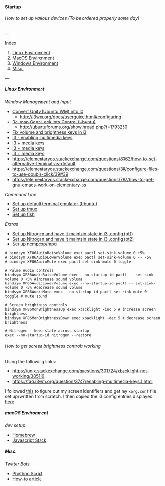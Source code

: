#### Startup
###### How to set up various devices (To be ordered properly some day)

—

Index

1. [Linux Environment](#linux-environment)
2. [MacOS Environment](#macos-environment)
3. [Windows Environment](#windows-environment)
4. [Misc.](#misc)

—

##### Linux Environment

*Window Management and Input*

- [Convert Unity (Ubuntu WM) into i3](http://walther.io/how-to-replace-unity-with-i3-window-manager-on-ubuntu-1204/)
  - http://i3wm.org/docs/userguide.html#configuring
- [Re-map Caps Lock into Control (Ubuntu)](http://askubuntu.com/questions/33774/how-do-i-remap-the-caps-lock-and-ctrl-keys)
  - http://ubuntuforums.org/showthread.php?t=1793250
- [Fix volume and brightness keys in i3](https://askubuntu.com/questions/632285/what-process-is-responsible-for-media-keys-in-unity)
- [i3 - enabling multimedia keys](https://faq.i3wm.org/question/3747/enabling-multimedia-keys.1.html)
- [i3 + media keys](https://askubuntu.com/questions/632285/what-process-is-responsible-for-media-keys-in-unity)
- [i3 + media keys](https://bbs.archlinux.org/viewtopic.php?id=154838)
- [i3 + media keys](https://wiki.archlinux.org/index.php/Backlight)
- https://elementaryos.stackexchange.com/questions/8362/how-to-set-alternative-terminal-as-default
- https://elementaryos.stackexchange.com/questions/38/configure-files-to-use-double-click/39#39
- https://elementaryos.stackexchange.com/questions/797/how-to-get-gnu-emacs-work-on-elementary-os

*Command Line*

- [Set up default terminal emulator (Ubuntu)](http://www.howtogeek.com/howto/ubuntu/set-the-default-terminal-emulator-on-ubuntu-linux/)
- [Set up tmux](https://robots.thoughtbot.com/a-tmux-crash-course)
- [Set up fish](http://fishshell.com/docs/current/index.html)

*Extras*

- [Set up Nitrogen and have it maintain state in i3 .config (pt1)](https://www.maketecheasier.com/nitrogen-a-background-setter-for-lightweight-desktop-manager/)
- [Set up Nitrogen and have it maintain state in i3 .config (pt2)](https://faq.i3wm.org/question/6/how-can-i-set-a-desktop-background-image-in-i3/)
- [Set up ncmpcpp/mpd](http://www.linuxandlife.com/2012/01/simple-guide-to-set-up-mpd-with-ncmpcpp.html)

```
# bindsym XF86AudioRaiseVolume exec pactl set-sink-volume 0 +5%
# bindsym XF86AudioLowerVolume exec pactl set-sink-volume 0 -- -5%
# bindsym XF86AudioMute exec pactl set-sink-mute 0 toggle

# Pulme Audio controls
bindsym XF86AudioRaiseVolume exec --no-startup-id pactl -- set-sink-volume 0 +5% #increase sound volume
bindsym XF86AudioLowerVolume exec --no-startup-id pactl -- set-sink-volume 0 -5% #decrease sound volume
bindsym XF86AudioMute exec --no-startup-id pactl set-sink-mute 0 toggle # mute sound

# Screen brightness controls
bindsym XF86MonBrightnessUp exec xbacklight -inc 5 # increase screen brightness
bindsym XF86MonBrightnessDown exec xbacklight -dec 5 # decrease screen brightness

# Nitrogen - keep state across startup
exec --no-startup-id nitrogen --restore
```

###### How to get screen brightness controls working

Using the following links:
- https://unix.stackexchange.com/questions/301724/xbacklight-not-working/385116
- https://faq.i3wm.org/question/3747/enabling-multimedia-keys.1.html

I followed [this](https://unix.stackexchange.com/questions/301724/xbacklight-not-working/385116) to figure out my screen identifiers and get my `xorg.conf` file set up/written from scratch. I then copied the i3 config entries displayed [here](https://faq.i3wm.org/question/3747/enabling-multimedia-keys.1.html).

##### macOS Environment 

*dev setup*

- [Homebrew](https://brew.sh/)
- [Javascript Stack](https://github.com/verekia/js-stack-from-scratch)


##### Misc.

*Twitter Bots*

- [Phython Script](https://github.com/tommeagher/heroku_ebooks)
- [How-to article](https://medium.com/science-friday-footnotes/how-to-make-a-twitter-bot-in-under-an-hour-259597558acf#.htlgy8fqw)
